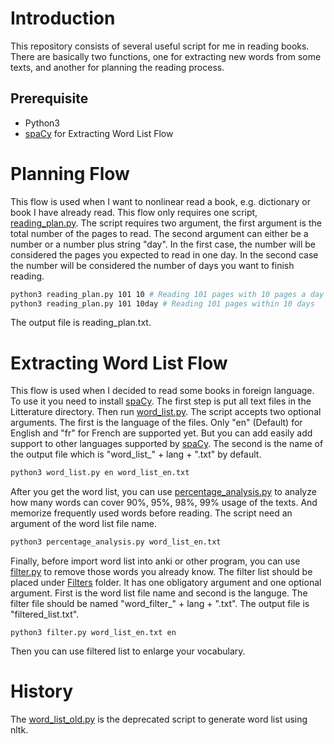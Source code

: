 # Introduction

This repository consists of several useful script for me in reading books. There are basically two functions, one for extracting new words from some texts, and another for planning the reading process.

## Prerequisite
- Python3
- [spaCy](https://spacy.io/) for Extracting Word List Flow

# Planning Flow
This flow is used when I want to nonlinear read a book, e.g. dictionary or book I have already read. This flow only requires one script, [reading_plan.py](reading_plan.py). The script requires two argument, the first argument is the total number of the pages to read. The second argument can either be a number or a number plus string "day". In the first case, the number will be considered the pages you expected to read in one day. In the second case the number will be considered the number of days you want to finish reading.
```bash
python3 reading_plan.py 101 10 # Reading 101 pages with 10 pages a day
python3 reading_plan.py 101 10day # Reading 101 pages within 10 days
```

The output file is reading_plan.txt.

# Extracting Word List Flow
This flow is used when I decided to read some books in foreign language. To use it you need to install [spaCy](https://spacy.io/). The first step is put all text files in the Litterature directory. Then run [word_list.py](word_list.py). The script accepts two optional arguments. The first is the language of the files. Only "en" (Default) for English and "fr" for French are supported yet. But you can add easily add support to other languages supported by [spaCy](https://spacy.io/). The second is the name of the output file which is "word_list\_" + lang + ".txt" by default.

```bash
python3 word_list.py en word_list_en.txt
```

After you get the word list, you can use [percentage_analysis.py](percentage_analysis.py) to analyze how many words can cover 90%, 95%, 98%, 99% usage of the texts. And memorize frequently used words before reading. The script need an argument of the word list file name.

```bash
python3 percentage_analysis.py word_list_en.txt
```

Finally, before import word list into anki or other program, you can use [filter.py](filter.py) to remove those words you already know. The filter list should be placed under [Filters]() folder. It has one obligatory argument and one optional argument. First is the word list file name and second is the languge. The filter file should be named "word_filter_" + lang + ".txt". The output file is "filtered_list.txt".

```
python3 filter.py word_list_en.txt en
```

Then you can use filtered list to enlarge your vocabulary.

# History

The [word_list_old.py](word_list_old.py) is the deprecated script to generate word list using nltk.

